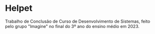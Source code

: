 # Helpet



Trabalho de Conclusão de Curso de Desenvolvimento de Sistemas, feito pelo grupo "Imagine" no final do 3º ano do ensino médio em 2023.